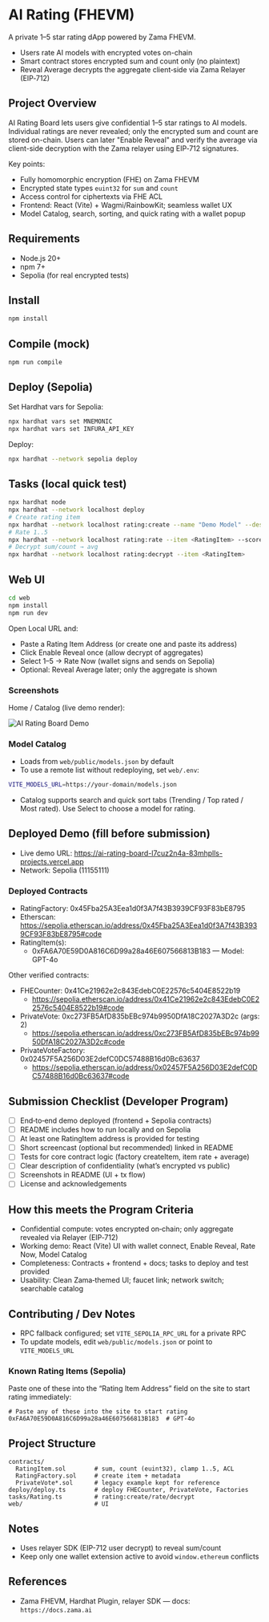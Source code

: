 # AI Rating (FHEVM)

A private 1–5 star rating dApp powered by Zama FHEVM.

- Users rate AI models with encrypted votes on-chain
- Smart contract stores encrypted sum and count only (no plaintext)
- Reveal Average decrypts the aggregate client‑side via Zama Relayer (EIP‑712)

## Project Overview

AI Rating Board lets users give confidential 1–5 star ratings to AI models. Individual ratings are never revealed; only
the encrypted sum and count are stored on-chain. Users can later "Enable Reveal" and verify the average via client-side
decryption with the Zama relayer using EIP‑712 signatures.

Key points:

- Fully homomorphic encryption (FHE) on Zama FHEVM
- Encrypted state types `euint32` for `sum` and `count`
- Access control for ciphertexts via FHE ACL
- Frontend: React (Vite) + Wagmi/RainbowKit; seamless wallet UX
- Model Catalog, search, sorting, and quick rating with a wallet popup

## Requirements

- Node.js 20+
- npm 7+
- Sepolia (for real encrypted tests)

## Install

```bash
npm install
```

## Compile (mock)

```bash
npm run compile
```

## Deploy (Sepolia)

Set Hardhat vars for Sepolia:

```bash
npx hardhat vars set MNEMONIC
npx hardhat vars set INFURA_API_KEY
```

Deploy:

```bash
npx hardhat --network sepolia deploy
```

## Tasks (local quick test)

```bash
npx hardhat node
npx hardhat --network localhost deploy
# Create rating item
npx hardhat --network localhost rating:create --name "Demo Model" --desc "First item"
# Rate 1..5
npx hardhat --network localhost rating:rate --item <RatingItem> --score 5
# Decrypt sum/count → avg
npx hardhat --network localhost rating:decrypt --item <RatingItem>
```

## Web UI

```bash
cd web
npm install
npm run dev
```

Open Local URL and:

- Paste a Rating Item Address (or create one and paste its address)
- Click Enable Reveal once (allow decrypt of aggregates)
- Select 1–5 → Rate Now (wallet signs and sends on Sepolia)
- Optional: Reveal Average later; only the aggregate is shown

### Screenshots

Home / Catalog (live demo render):

![AI Rating Board Demo](https://s.wordpress.com/mshots/v1/https%3A%2F%2Fai-rating-board-l7cuz2n4a-83mhplls-projects.vercel.app%2F?w=1200)

### Model Catalog

- Loads from `web/public/models.json` by default
- To use a remote list without redeploying, set `web/.env`:

```bash
VITE_MODELS_URL=https://your-domain/models.json
```

- Catalog supports search and quick sort tabs (Trending / Top rated / Most rated). Use Select to choose a model for
  rating.

## Deployed Demo (fill before submission)

- Live demo URL: https://ai-rating-board-l7cuz2n4a-83mhplls-projects.vercel.app
- Network: Sepolia (11155111)

### Deployed Contracts

- RatingFactory: 0x45Fba25A3Eea1d0f3A7f43B3939CF93F83bE8795
- Etherscan: https://sepolia.etherscan.io/address/0x45Fba25A3Eea1d0f3A7f43B3939CF93F83bE8795#code
- RatingItem(s):
  - 0xFA6A70E59D0A816C6D99a28a46E607566813B183 — Model: GPT-4o

Other verified contracts:

- FHECounter: 0x41Ce21962e2c843EdebC0E22576c5404E8522b19
  - https://sepolia.etherscan.io/address/0x41Ce21962e2c843EdebC0E22576c5404E8522b19#code
- PrivateVote: 0xc273FB5AfD835bEBc974b9950DfA18C2027A3D2c (args: 2)
  - https://sepolia.etherscan.io/address/0xc273FB5AfD835bEBc974b9950DfA18C2027A3D2c#code
- PrivateVoteFactory: 0x02457F5A256D03E2defC0DC57488B16d0Bc63637
  - https://sepolia.etherscan.io/address/0x02457F5A256D03E2defC0DC57488B16d0Bc63637#code

## Submission Checklist (Developer Program)

- [ ] End‑to‑end demo deployed (frontend + Sepolia contracts)
- [ ] README includes how to run locally and on Sepolia
- [ ] At least one RatingItem address is provided for testing
- [ ] Short screencast (optional but recommended) linked in README
- [ ] Tests for core contract logic (factory createItem, item rate + average)
- [ ] Clear description of confidentiality (what’s encrypted vs public)
- [ ] Screenshots in README (UI + tx flow)
- [ ] License and acknowledgements

## How this meets the Program Criteria

- Confidential compute: votes encrypted on‑chain; only aggregate revealed via Relayer (EIP‑712)
- Working demo: React (Vite) UI with wallet connect, Enable Reveal, Rate Now, Model Catalog
- Completeness: Contracts + frontend + docs; tasks to deploy and test provided
- Usability: Clean Zama‑themed UI; faucet link; network switch; searchable catalog

## Contributing / Dev Notes

- RPC fallback configured; set `VITE_SEPOLIA_RPC_URL` for a private RPC
- To update models, edit `web/public/models.json` or point to `VITE_MODELS_URL`

### Known Rating Items (Sepolia)

Paste one of these into the “Rating Item Address” field on the site to start rating immediately:

```
# Paste any of these into the site to start rating
0xFA6A70E59D0A816C6D99a28a46E607566813B183  # GPT-4o
```

## Project Structure

```
contracts/
  RatingItem.sol        # sum, count (euint32), clamp 1..5, ACL
  RatingFactory.sol     # create item + metadata
  PrivateVote*.sol      # legacy example kept for reference
deploy/deploy.ts        # deploy FHECounter, PrivateVote, Factories
tasks/Rating.ts         # rating:create/rate/decrypt
web/                    # UI
```

## Notes

- Uses relayer SDK (EIP-712 user decrypt) to reveal sum/count
- Keep only one wallet extension active to avoid `window.ethereum` conflicts

## References

- Zama FHEVM, Hardhat Plugin, relayer SDK — docs: `https://docs.zama.ai`
